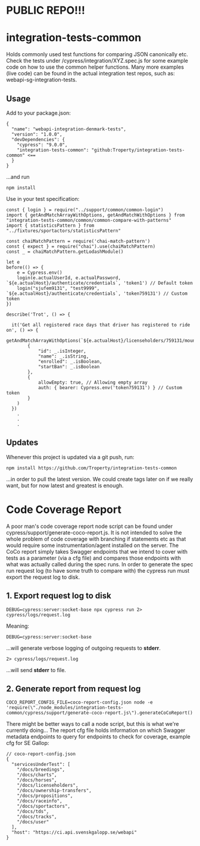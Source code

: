 # PUBLIC REPO!!!
# integration-tests-common

Holds commonly used test functions for comparing JSON canonically etc. Check the tests under /cypress/integration/XYZ.spec.js for some example code on how to use the common helper functions. Many more examples (live code) can be found in the actual integration test repos, such as: webapi-sg-integration-tests.

## Usage
Add to your package.json:
```
{
  "name": "webapi-integration-denmark-tests",
  "version": "1.0.0",
  "devDependencies": {
    "cypress": "9.0.0",
    "integration-tests-common": "github:Troperty/integration-tests-common" <==
  }
}
```
...and run
```
npm install
```

Use in your test specification:
```
const { login } = require("../support/common/common-login")
import { getAndMatchArrayWithOptions, getAndMatchWithOptions } from "integration-tests-common/common/common-compare-with-patterns"
import { statisticsPattern } from "../fixtures/sportactors/statisticsPattern"

const chaiMatchPattern = require('chai-match-pattern')
const { expect } = require("chai").use(chaiMatchPattern)
const _ = chaiMatchPattern.getLodashModule()

let e
before(() => {
    e = Cypress.env()
    login(e.actualUserId, e.actualPassword, `${e.actualHost}/authenticate/credentials`, 'token1') // Default token
    login("sjufem9131", "test9999", `${e.actualHost}/authenticate/credentials`, 'token759131') // Custom token
})

describe('Trot', () => {
    
  it('Get all registered race days that driver has registered to ride on', () => {
    getAndMatchArrayWithOptions(`${e.actualHost}/licenseholders/759131/mountings`,
        {
            "id": _.isInteger,
            "name": _.isString,
            "enrolled": _.isBoolean,
            "startBan": _.isBoolean
        },
        {
            allowEmpty: true, // Allowing empty array
            auth: { bearer: Cypress.env('token759131') } // Custom token
        }
    )
  })
    .
    .
    .
```

## Updates
Whenever this project is updated via a git push, run:
```
npm install https://github.com/Troperty/integration-tests-common
```
...in order to pull the latest version. We could create tags later on if we really want, but for now latest and greatest is enough.


# Code Coverage Report
A poor man's code coverage report node script can be found under cypress/support/generate-coco-report.js.
It is not intended to solve the whole problem of code coverage with branching if statements etc as that would require some instrumentation/agent installed on the server. The CoCo report simply takes Swagger endpoints that we intend to cover with tests as a parameter (via a cfg file) and compares those endpoints with what was actually called during the spec runs. In order to generate the spec run request log (to have some truth to compare with) the cypress run must export the request log to disk.
## 1. Export request log to disk
```
DEBUG=cypress:server:socket-base npx cypress run 2> cypress/logs/request.log
```
Meaning:
```
DEBUG=cypress:server:socket-base
```
...will generate verbose logging of outgoing requests to **stderr**.
```
2> cypress/logs/request.log
```
...will send **stderr** to file.

## 2. Generate report from request log
```
COCO_REPORT_CONFIG_FILE=coco-report-config.json node -e 'require(\"./node_modules/integration-tests-common/cypress/support/generate-coco-report.js\").generateCoCoReport()
```
There might be better ways to call a node script, but this is what we're currently doing...
The report cfg file holds information on which Swagger metadata endpoints to query for endpoints to check for coverage, example cfg for SE Gallop:

```
// coco-report-config.json
{
  "servicesUnderTest": [
    "/docs/breedings",
    "/docs/charts",
    "/docs/horses",
    "/docs/licenseholders",
    "/docs/ownership-transfers",
    "/docs/propositions",
    "/docs/raceinfo",
    "/docs/sportactors",
    "/docs/tds",
    "/docs/tracks",
    "/docs/user"
  ],
  "host": "https://ci.api.svenskgalopp.se/webapi"
}
```

